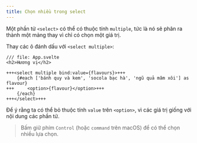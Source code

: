 ```yaml
---
title: Chọn nhiều trong select
---
```


Một phần tử `<select>` có thể có thuộc tính `multiple`, tức là nó sẽ phân ra thành một mảng thay vì chỉ có chọn một giá trị.

Thay các ô đánh dấu với `<select multiple>`:

```svelte
/// file: App.svelte
<h2>Hương vị</h2>

+++<select multiple bind:value={flavours}>+++
	{#each ['bánh quy và kem', 'socola bạc hà', 'ngũ quả mâm xôi'] as flavour}
+++		<option>{flavour}</option>+++
	{/each}
+++</select>+++
```

Để ý rằng ta có thể bỏ thuộc tính `value` trên `<option>`, vì các giá trị giống với nội dung các phần tử.

> Bấm giữ phím `Control` (hoặc `command` trên macOS) để có thể chọn nhiều lựa chọn.